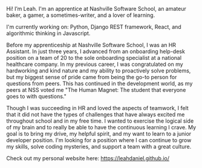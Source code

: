 Hi! I’m Leah. I'm an apprentice at Nashville Software School, an amateur baker, a gamer, a sometimes-writer, and a lover of learning.

I'm currently working on: Python, Django REST framework, React, and algorithmic thinking in Javascript.

Before my apprenticeship at Nashville Software School, I was an HR Assistant. In just three years, I advanced from an onboarding help-desk position on a team of 20 to the sole onboarding specialist at a national healthcare company. In my previous career, I was congratulated on my hardworking and kind nature and my ability to proactively solve problems, but my biggest sense of pride came from being the go-to person for questions from peers. This has continued in the development world, as my peers at NSS voted me "The Human Magnet: The student that everyone goes to with questions."

Though I was succeeding in HR and loved the aspects of teamwork, I felt that it did not have the types of challenges that have always excited me throughout school and in my free time. I wanted to exercise the logical side of my brain and to really be able to have the continuous learning I crave. My goal is to bring my drive, my helpful spirit, and my want to learn to a junior developer position. I'm looking for a position where I can continue to grow my skills, solve coding mysteries, and support a team with a great culture.

Check out my personal website here: https://leahdaniel.github.io/

<!---
LeahDaniel/LeahDaniel is a ✨ special ✨ repository because its `README.md` (this file) appears on your GitHub profile.
You can click the Preview link to take a look at your changes.
--->
